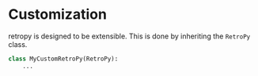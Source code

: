 # Customization

retropy is designed to be extensible. This is done by inheriting the `RetroPy` class.

``` py
class MyCustomRetroPy(RetroPy):
    ...
```
